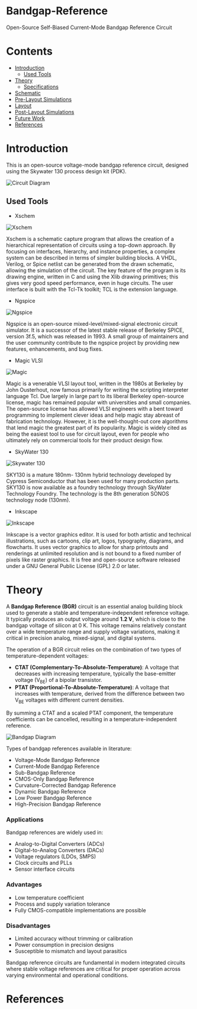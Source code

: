 # Bandgap-Reference
Open-Source Self-Biased Current-Mode Bandgap Reference Circuit

# Contents
- [Introduction](#Introduction)
  - [Used Tools](#Used-Tools)
- [Theory](#Theory)
  - [Specifications](#Specifications)
- [Schematic](#Schematic)
- [Pre-Layout Simulations](#Pre-Layout-Simulations)
- [Layout](#Layout)
- [Post-Layout Simulations](#Post-Layout-Simulations)
- [Future Work](#Future-Work)
- [References](#References)

# Introduction
This is an open-source voltage-mode bandgap reference circuit, designed using the Skywater 130 process design kit (PDK). 

![Circuit Diagram](https://github.com/CircuitCraftsman/Bandgap-Reference/blob/main/Images/Bandgap.png)
## Used Tools

- Xschem

![Xschem](https://github.com/CircuitCraftsman/Bandgap-Reference/blob/main/Images/Xschem.png)

Xschem is a schematic capture program that allows the creation of a hierarchical representation of circuits using a top-down approach. By focusing on interfaces, hierarchy, and instance properties, a complex system can be described in terms of simpler building blocks. A VHDL, Verilog, or Spice netlist can be generated from the drawn schematic, allowing the simulation of the circuit. The key feature of the program is its drawing engine, written in C and using the Xlib drawing primitives; this gives very good speed performance, even in huge circuits. The user interface is built with the Tcl-Tk toolkit; TCL is the extension language.



- Ngspice

![Ngspice](https://github.com/CircuitCraftsman/Bandgap-Reference/blob/main/Images/Ngspice_logo.jpg)

Ngspice is an open-source mixed-level/mixed-signal electronic circuit simulator. It is a successor of the latest stable release of Berkeley SPICE, version 3f.5, which was released in 1993. A small group of maintainers and the user community contribute to the ngspice project by providing new features, enhancements, and bug fixes.



- Magic VLSI

![Magic](https://github.com/CircuitCraftsman/Bandgap-Reference/blob/main/Images/Magic.png)

Magic is a venerable VLSI layout tool, written in the 1980s at Berkeley by John Ousterhout, now famous primarily for writing the scripting interpreter language Tcl. Due largely in large part to its liberal Berkeley open-source license, magic has remained popular with universities and small companies. The open-source license has allowed VLSI engineers with a bent toward programming to implement clever ideas and help magic stay abreast of fabrication technology. However, it is the well-thought-out core algorithms that lend magic the greatest part of its popularity. Magic is widely cited as being the easiest tool to use for circuit layout, even for people who ultimately rely on commercial tools for their product design flow.



- SkyWater 130

![Skywater 130](https://github.com/CircuitCraftsman/Bandgap-Reference/blob/main/Images/Skywater%20130.png)

SKY130 is a mature 180nm- 130nm hybrid technology developed by Cypress Semiconductor that has been used for many production parts. SKY130 is now available as a foundry technology through SkyWater Technology Foundry. The technology is the 8th generation SONOS technology node (130nm).


- Inkscape

![Inkscape](https://github.com/CircuitCraftsman/Bandgap-Reference/blob/main/Images/Inkscape.webp)

Inkscape is a vector graphics editor. It is used for both artistic and technical illustrations, such as cartoons, clip art, logos, typography, diagrams, and flowcharts. It uses vector graphics to allow for sharp printouts and renderings at unlimited resolution and is not bound to a fixed number of pixels like raster graphics. It is free and open-source software released under a GNU General Public License (GPL) 2.0 or later.

# Theory

A **Bandgap Reference (BGR)** circuit is an essential analog building block used to generate a stable and temperature-independent reference voltage. It typically produces an output voltage around **1.2 V**, which is close to the bandgap voltage of silicon at 0 K. This voltage remains relatively constant over a wide temperature range and supply voltage variations, making it critical in precision analog, mixed-signal, and digital systems.

The operation of a BGR circuit relies on the combination of two types of temperature-dependent voltages:

- **CTAT (Complementary-To-Absolute-Temperature)**: A voltage that decreases with increasing temperature, typically the base-emitter voltage (V<sub>BE</sub>) of a bipolar transistor.
- **PTAT (Proportional-To-Absolute-Temperature)**: A voltage that increases with temperature, derived from the difference between two V<sub>BE</sub> voltages with different current densities.

By summing a CTAT and a scaled PTAT component, the temperature coefficients can be cancelled, resulting in a temperature-independent reference.

![Bandgap Diagram](https://github.com/CircuitCraftsman/Bandgap-Reference/blob/main/Images/Bandgap%20Diagram.png)

Types of bandgap references available in literature:
- Voltage-Mode Bandgap Reference  
- Current-Mode Bandgap Reference  
- Sub-Bandgap Reference  
- CMOS-Only Bandgap Reference  
- Curvature-Corrected Bandgap Reference  
- Dynamic Bandgap Reference  
- Low Power Bandgap Reference  
- High-Precision Bandgap Reference

### Applications

Bandgap references are widely used in:

- Analog-to-Digital Converters (ADCs)
- Digital-to-Analog Converters (DACs)
- Voltage regulators (LDOs, SMPS)
- Clock circuits and PLLs
- Sensor interface circuits

### Advantages

- Low temperature coefficient
- Process and supply variation tolerance
- Fully CMOS-compatible implementations are possible

### Disadvantages

- Limited accuracy without trimming or calibration
- Power consumption in precision designs
- Susceptible to mismatch and layout parasitics

Bandgap reference circuits are fundamental in modern integrated circuits where stable voltage references are critical for proper operation across varying environmental and operational conditions.

# References

